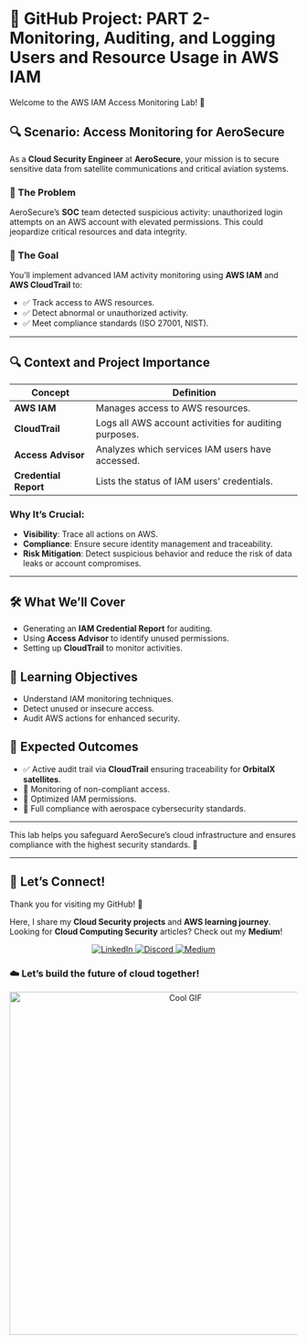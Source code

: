 # 📌 GitHub Project: PART 2- Monitoring, Auditing, and Logging Users and Resource Usage in AWS IAM

Welcome to the AWS IAM Access Monitoring Lab! 🚀

## 🔍 Scenario: Access Monitoring for AeroSecure

As a **Cloud Security Engineer** at **AeroSecure**, your mission is to secure sensitive data from satellite communications and critical aviation systems.

### 🚨 The Problem
AeroSecure’s **SOC** team detected suspicious activity: unauthorized login attempts on an AWS account with elevated permissions. This could jeopardize critical resources and data integrity.

### 🎯 The Goal
You’ll implement advanced IAM activity monitoring using **AWS IAM** and **AWS CloudTrail** to:
- ✅ Track access to AWS resources.
- ✅ Detect abnormal or unauthorized activity.
- ✅ Meet compliance standards (ISO 27001, NIST).

---

## 🔍 Context and Project Importance

| **Concept**           | **Definition**                                                                      |
|-----------------------|-------------------------------------------------------------------------------------|
| **AWS IAM**           | Manages access to AWS resources.                                                    |
| **CloudTrail**        | Logs all AWS account activities for auditing purposes.                              |
| **Access Advisor**    | Analyzes which services IAM users have accessed.                                    |
| **Credential Report** | Lists the status of IAM users' credentials.                                         |

### Why It’s Crucial:
- **Visibility**: Trace all actions on AWS.  
- **Compliance**: Ensure secure identity management and traceability.  
- **Risk Mitigation**: Detect suspicious behavior and reduce the risk of data leaks or account compromises.

---

## 🛠 What We’ll Cover
- Generating an **IAM Credential Report** for auditing.  
- Using **Access Advisor** to identify unused permissions.  
- Setting up **CloudTrail** to monitor activities.

## 🎯 Learning Objectives
- Understand IAM monitoring techniques.
- Detect unused or insecure access.
- Audit AWS actions for enhanced security.

## 🚀 Expected Outcomes
- ✅ Active audit trail via **CloudTrail** ensuring traceability for **OrbitalX satellites**.
- 📌 Monitoring of non-compliant access.
- 📌 Optimized IAM permissions.
- 📌 Full compliance with aerospace cybersecurity standards.

---

This lab helps you safeguard AeroSecure’s cloud infrastructure and ensures compliance with the highest security standards. 🚀

---
## 💬 Let’s Connect!  
Thank you for visiting my GitHub! 🌸  

Here, I share my **Cloud Security projects** and **AWS learning journey**.  
Looking for **Cloud Computing Security** articles? Check out my **Medium**!  

<p align="center">
  <a href="https://www.linkedin.com/in/kenza-in-the-cloud/" target="_blank">
    <img src="https://img.shields.io/badge/LinkedIn-0A66C2?style=for-the-badge&logo=linkedin&logoColor=white" alt="LinkedIn">
  </a>
  <a href="https://discord.com/users/kzax01" target="_blank">
    <img src="https://img.shields.io/badge/Discord-5865F2?style=for-the-badge&logo=discord&logoColor=white" alt="Discord">
  </a>
  <a href="https://medium.com/@Kenza.In.The.Cloud" target="_blank">
    <img src="https://img.shields.io/badge/Medium-12100E?style=for-the-badge&logo=medium&logoColor=white" alt="Medium">
  </a>
</p>


### ☁️ Let’s build the future of cloud together!  
<p align="center">
  <img src="https://i.pinimg.com/originals/91/1d/91/911d914aaf6194489a3f5626bed2bd3a.gif" width="600" alt="Cool GIF">
</p>
